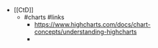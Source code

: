 - [[CtD]]
	- #charts #links
		- https://www.highcharts.com/docs/chart-concepts/understanding-highcharts
		-